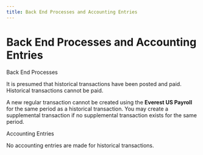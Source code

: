 ```yaml
---
title: Back End Processes and Accounting Entries
---
```


# Back End Processes and Accounting Entries


Back End Processes


It is presumed that historical transactions have been posted and paid.  Historical transactions cannot be paid.


A new regular transaction cannot be created using the **Everest 
 US Payroll** for the same period as a historical transaction. You  may create a supplemental transaction if no supplemental transaction exists  for the same period.


Accounting Entries


No accounting entries are made for historical transactions.
